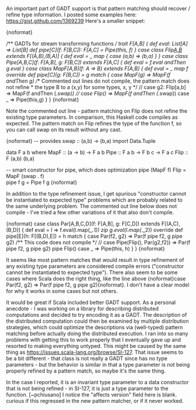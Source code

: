 An important part of GADT support is that pattern matching should recover / refine type information. I posted some examples here: https://gist.github.com/1369239 Here's a smaller snippet:

{noformat}

/** GADTs for stream transforming functions */
trait F[A,B] { 
  def eval: List[A] => List[B]
  def pipe[C](f: F[B,C]): F[A,C] = Pipe(this, f) 
}
case class Flip[A,B]() extends F[(A,B),(B,A)] {
  def eval = _ map { case (a,b) => (b,a) }
}
case class Pipe[A,B,C](f: F[A,B], g: F[B,C]) extends F[A,C] {
  def eval = f.eval andThen g.eval
}
case class MapF[A,B](f: A => B) extends F[A,B] { 
  def eval = _ map f
  override def pipe[C](g: F[B,C]) = g match {
    case MapF(g) => MapF(f andThen g)
    /** Commented out lines do not compile, the pattern match does not refine
     *  the type B to a (x,y) for some types, x, y */
    // case g2: Flip[a,b] => MapF(f andThen (_.swap))
    // case Flip() => MapF(f andThen (_.swap))
    case _ => Pipe(this,g)
  }
}
{noformat}

Note the commented out line - pattern matching on Flip does not refine the existing type parameters. In comparison, this Haskell code compiles as expected. The pattern match on Flip refines the type of the function f, so you can call swap on its result without any cast. 

{noformat}
-- provides swap :: (a,b) -> (b,a)
import Data.Tuple

data F a b where
  MapF :: (a -> b) -> F a b
  Pipe :: F a b -> F b c -> F a c
  Flip :: F (a,b) (b,a)

-- smart constructor for pipe, which does optimization
pipe (MapF f) Flip = MapF (swap . f)  
pipe f g           = Pipe f g
{noformat}

In addition to the type refinement issue, I get spurious "constructor cannot be instantiated to expected type" problems which are probably related to the same underlying problem. The commented out line below does not compile - I've tried a few other variations of it that also don't compile.

{noformat}
case class Par[A,B,C,D](f: F[A,B], g: F[C,D]) extends F[(A,C), (B,D)] {
  def eval = l => f.eval(l.map(_._1)) zip g.eval(l.map(_._2))
  override def pipe[E](h: F[(B,D),E]) = h match { 
    case Par(f2, g2) => Par(f pipe f2, g pipe g2)
    /** This code does not compile  */
    // case Pipe(Flip(), Par(g2,f2)) => Par(f pipe f2, g pipe g2) pipe Flip()
    case _ => Pipe(this, h)
  }
}
{noformat}

It seems like most pattern matches that would result in type refinement of any existing type parameters are considered compile errors ("constructor cannot be instantiated to expected type"). There also seem to be some cases where Scala does the right thing, like the line above {noformat}case Par(f2, g2) => Par(f pipe f2, g pipe g2){noformat}. I don't have a clear model for why it works in some cases but not others.

It would be great if Scala included better GADT support. As a personal anecdote - I was working on a library for describing distributed computations and decided to try encoding it as a GADT. The description of the distributed computation could then be examined by multiple distribution strategies, which could optimize the descriptions via (well-typed) pattern matching before actually doing the distributed execution. I ran into so many problems with getting this to work properly that I eventually gave up and resorted to making everything untyped.
This might be caused by the same thing as https://issues.scala-lang.org/browse/SI-127. That issue seems to be a bit different - that class is not really a GADT since has no type parameters - but the behavior is similar in that a type parameter is not being properly refined by a pattern match, so maybe it's the same thing. 

In the case I reported, it is an invariant type parameter to a data constructor that is not being refined - in SI-127, it is just a type parameter to the function.
[~pchiusano] I notice the "affects version" field here is blank. curious if this regressed in the new pattern matcher, or if it never worked.
